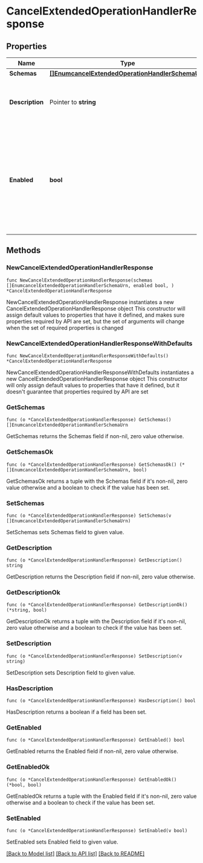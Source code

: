 # CancelExtendedOperationHandlerResponse

## Properties

Name | Type | Description | Notes
------------ | ------------- | ------------- | -------------
**Schemas** | [**[]EnumcancelExtendedOperationHandlerSchemaUrn**](EnumcancelExtendedOperationHandlerSchemaUrn.md) |  | 
**Description** | Pointer to **string** | A description for this Extended Operation Handler | [optional] 
**Enabled** | **bool** | Indicates whether the Extended Operation Handler is enabled (that is, whether the types of extended operations are allowed in the server). | 

## Methods

### NewCancelExtendedOperationHandlerResponse

`func NewCancelExtendedOperationHandlerResponse(schemas []EnumcancelExtendedOperationHandlerSchemaUrn, enabled bool, ) *CancelExtendedOperationHandlerResponse`

NewCancelExtendedOperationHandlerResponse instantiates a new CancelExtendedOperationHandlerResponse object
This constructor will assign default values to properties that have it defined,
and makes sure properties required by API are set, but the set of arguments
will change when the set of required properties is changed

### NewCancelExtendedOperationHandlerResponseWithDefaults

`func NewCancelExtendedOperationHandlerResponseWithDefaults() *CancelExtendedOperationHandlerResponse`

NewCancelExtendedOperationHandlerResponseWithDefaults instantiates a new CancelExtendedOperationHandlerResponse object
This constructor will only assign default values to properties that have it defined,
but it doesn't guarantee that properties required by API are set

### GetSchemas

`func (o *CancelExtendedOperationHandlerResponse) GetSchemas() []EnumcancelExtendedOperationHandlerSchemaUrn`

GetSchemas returns the Schemas field if non-nil, zero value otherwise.

### GetSchemasOk

`func (o *CancelExtendedOperationHandlerResponse) GetSchemasOk() (*[]EnumcancelExtendedOperationHandlerSchemaUrn, bool)`

GetSchemasOk returns a tuple with the Schemas field if it's non-nil, zero value otherwise
and a boolean to check if the value has been set.

### SetSchemas

`func (o *CancelExtendedOperationHandlerResponse) SetSchemas(v []EnumcancelExtendedOperationHandlerSchemaUrn)`

SetSchemas sets Schemas field to given value.


### GetDescription

`func (o *CancelExtendedOperationHandlerResponse) GetDescription() string`

GetDescription returns the Description field if non-nil, zero value otherwise.

### GetDescriptionOk

`func (o *CancelExtendedOperationHandlerResponse) GetDescriptionOk() (*string, bool)`

GetDescriptionOk returns a tuple with the Description field if it's non-nil, zero value otherwise
and a boolean to check if the value has been set.

### SetDescription

`func (o *CancelExtendedOperationHandlerResponse) SetDescription(v string)`

SetDescription sets Description field to given value.

### HasDescription

`func (o *CancelExtendedOperationHandlerResponse) HasDescription() bool`

HasDescription returns a boolean if a field has been set.

### GetEnabled

`func (o *CancelExtendedOperationHandlerResponse) GetEnabled() bool`

GetEnabled returns the Enabled field if non-nil, zero value otherwise.

### GetEnabledOk

`func (o *CancelExtendedOperationHandlerResponse) GetEnabledOk() (*bool, bool)`

GetEnabledOk returns a tuple with the Enabled field if it's non-nil, zero value otherwise
and a boolean to check if the value has been set.

### SetEnabled

`func (o *CancelExtendedOperationHandlerResponse) SetEnabled(v bool)`

SetEnabled sets Enabled field to given value.



[[Back to Model list]](../README.md#documentation-for-models) [[Back to API list]](../README.md#documentation-for-api-endpoints) [[Back to README]](../README.md)


